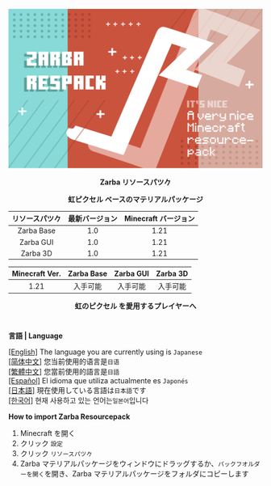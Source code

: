 ![Cover](https://github.com/ZfIxV/Zarba-Respack/blob/main/Zarba%20Respack%20-%20Header.png)
<div align="center">

**Zarba リソースパツ𠂊**

**虹ピクセル ベースのマテリアルパッケージ**

| リソースパツ𠂊 | 最新バージョン | Minecraft バージョン |
| :-: | :-: | :-: |
| Zarba Base | 1.0 | 1.21 |
| Zarba GUI | 1.0 | 1.21 |
| Zarba 3D | 1.0 | 1.21 |

| Minecraft Ver. | Zarba Base | Zarba GUI | Zarba 3D |
| :-: | :-: | :-: | :-: |
| 1.21 | 入手可能 | 入手可能 | 入手可能 |

</div>

<div align="center">
  
**虹のピクセル を愛用するプレイヤーへ**

</div>

#               

**言語 | Language**

[[English]](https://github.com/ZfIxV/Zarba-Respack/tree/main/README.md)   The language you are currently using is `Japanese`         
[[简体中文]](https://github.com/ZfIxV/Zarba-Respack/tree/main/README-SC.md)   您当前使用的语言是`日语`         
[[繁體中文]](https://github.com/ZfIxV/Zarba-Respack/tree/main/README-TC.md)   您當前使用的語言是`日語`         
[[Español]](https://github.com/ZfIxV/Zarba-Respack/tree/main/README-ES.md)   El idioma que utiliza actualmente es `Japonés`        
[[日本語]](https://github.com/ZfIxV/Zarba-Respack/tree/main/README-JP.md)   現在使用している言語は`日本語`です        
[[한국어]](https://github.com/ZfIxV/Zarba-Respack/tree/main/README-KO.md)   현재 사용하고 있는 언어는`일본어`입니다         

**How to import Zarba Resourcepack**

1. Minecraft を開く
2. クリック `設定`
3. クリック `リソースパツ𠂊`
4. Zarba マテリアルパッケージをウィンドウにドラッグするか、`パックフオルダーを開く`を開き、Zarba マテリアルパッケージをフォルダにコピーします